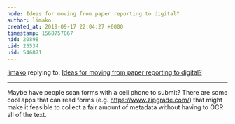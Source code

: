 ```yaml
---
node: Ideas for moving from paper reporting to digital?
author: limako
created_at: 2019-09-17 22:04:27 +0000
timestamp: 1568757867
nid: 20898
cid: 25534
uid: 546871
---
```




[limako](../profile/limako) replying to: [Ideas for moving from paper reporting to digital?](../notes/stevie/09-17-2019/ideas-for-moving-from-paper-reporting-to-digital)

----
Maybe have people scan forms with a cell phone to submit?  There are some cool apps that can read forms (e.g. https://www.zipgrade.com/) that might make it feasible to collect a fair amount of metadata without having to OCR all of the text.